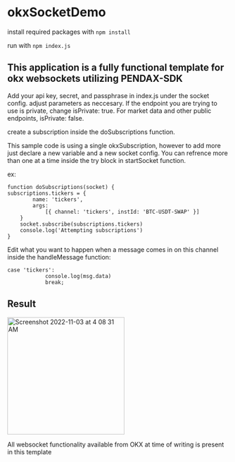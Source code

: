 # okxSocketDemo

install required packages with ```npm install```

run with ```npm index.js```

## This application is a fully functional template for okx websockets utilizing PENDAX-SDK

Add your api key, secret, and passphrase in index.js under the socket config. adjust parameters as neccesary. If the endpoint you are trying to
use is private, change isPrivate: true. For market data and other public endpoints, isPrivate: false.

create a subscription inside the doSubscriptions function.

This sample code is using a single okxSubscription, however to add more just declare a new variable and a new socket config. You can refrence more
than one at a time inside the try block in startSocket function.

ex:
```    
function doSubscriptions(socket) {
subscriptions.tickers = {
        name: 'tickers',
        args:
            [{ channel: 'tickers', instId: 'BTC-USDT-SWAP' }]
    }
    socket.subscribe(subscriptions.tickers)
    console.log('Attempting subscriptions')
}
```

Edit what you want to happen when a message comes in on this channel inside the handleMessage function:
```        
case 'tickers':
            console.log(msg.data)
            break;
```
## Result

<img width="266" alt="Screenshot 2022-11-03 at 4 08 31 AM" src="https://user-images.githubusercontent.com/81376325/199672680-b661c51d-50c3-4d82-9828-78de1e52aba6.png">

            
All websocket functionality available from OKX at time of writing is present in this template     
